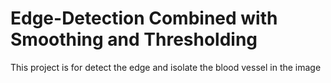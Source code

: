# Edge-Detection Combined with Smoothing and Thresholding
 This project is for detect the edge and isolate the blood vessel in the image
